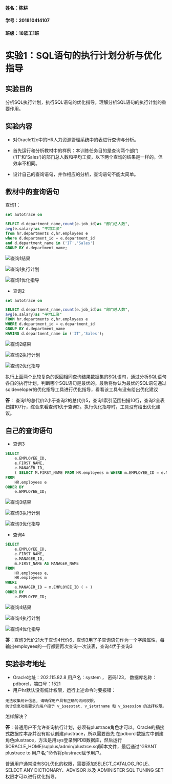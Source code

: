 #### 姓名：陈耕

#### 学号：201810414107

#### 班级：18软工1班

# 实验1：SQL语句的执行计划分析与优化指导

## 实验目的

  分析SQL执行计划，执行SQL语句的优化指导。理解分析SQL语句的执行计划的重要作用。

## 实验内容

- 对Oracle12c中的HR人力资源管理系统中的表进行查询与分析。

- 首先运行和分析教材中的样例：本训练任务目的是查询两个部门('IT'和'Sales')的部门总人数和平均工资，以下两个查询的结果是一样的。但效率不相同。
- 设计自己的查询语句，并作相应的分析，查询语句不能太简单。

## 教材中的查询语句

查询1：

```SQL
set autotrace on

SELECT d.department_name,count(e.job_id)as "部门总人数",
avg(e.salary)as "平均工资"
from hr.departments d,hr.employees e
where d.department_id = e.department_id
and d.department_name in ('IT','Sales')
GROUP BY d.department_name;
```

![查询1结果](查询1结果.png)

![查询1执行计划](查询1执行计划.png)

![查询1优化指导](查询1优化指导.png)

- 查询2

```SQL
set autotrace on

SELECT d.department_name,count(e.job_id)as "部门总人数",
avg(e.salary)as "平均工资"
FROM hr.departments d,hr.employees e
WHERE d.department_id = e.department_id
GROUP BY d.department_name
HAVING d.department_name in ('IT','Sales');
```

![查询2结果](查询2结果.png)

![查询2执行计划](查询2执行计划.png)

![查询2优化指导](查询2优化指导.png)

执行上面两个比较复杂的返回相同查询结果数据集的SQL语句，通过分析SQL语句各自的执行计划，判断哪个SQL语句是最优的。最后将你认为最优的SQL语句通过sqldeveloper的优化指导工具进行优化指导，看看该工具有没有给出优化建议

**答**： 查询1的总代价2小于查询2的总代价5，查询1索引范围扫描10行，查询2全表扫描107行，综合来看查询1优于查询2。执行优化指导时，工具没有给出优化建议。

## 自己的查询语句

- 查询3
```SQL
SELECT
	e.EMPLOYEE_ID,
	e.FIRST_NAME,
	e.MANAGER_ID,
	( SELECT M.FIRST_NAME FROM HR.employees m WHERE m.EMPLOYEE_ID = e.MANAGER_ID ) AS MANAGER_NAME 
FROM
	HR.employees e 
ORDER BY
	e.EMPLOYEE_ID;
```
![查询3结果](查询3结果.png)

![查询3执行计划](查询3执行计划.png)

![查询3优化指导](查询3优化指导.png)
- 查询4
```SQL
SELECT
	e.EMPLOYEE_ID,
	e.FIRST_NAME,
	e.MANAGER_ID,
	m.FIRST_NAME AS MANAGER_NAME 
FROM
	HR.employees e,
	HR.employees m 
WHERE
	e.MANAGER_ID = m.EMPLOYEE_ID ( + ) 
ORDER BY
	e.EMPLOYEE_ID;
```
![查询4结果](查询4结果.png)

![查询4执行计划](查询4执行计划.png)

![查询4优化指导](查询4优化指导.png)

**答**：查询3代价21大于查询4代价6，查询3用了子查询语句作为一个字段属性，每输出employees的一行都要再次查询一次该表，查询4优于查询3

## 实验参考地址

- Oracle地址：202.115.82.8 用户名：system ， 密码123， 数据库名称：pdborcl，端口号：1521
- 用户hr默认没有统计权限，运行上述命令时要报错：

```text  
无法收集统计信息, 请确保用户具有正确的访问权限。
统计信息功能要求向用户授予 v_$sesstat, v_$statname 和 v_$session 的选择权限。
```

怎样解决？

**答**：普通用户不允许查询执行计划，必须有plustrace角色才可以。Oracle的插接式数据库本身并没有默认创建plustrace，所以需要首先    在pdborcl数据库中创建角色plustrace，方法是用sys登录到PDB数据库，然后运行$ORACLE_HOME/sqlplus/admin/plustrce.sql脚本文件，最后通过“GRANT plustrace to 用户名;”命令将plustrace赋予用户。

普通用户通常没有SQL优化的权限，需要添加SELECT_CATALOG_ROLE、SELECT ANY DICTIONARY、ADVISOR 以及 ADMINISTER SQL TUNING SET 权限才可以进行优化指导。
